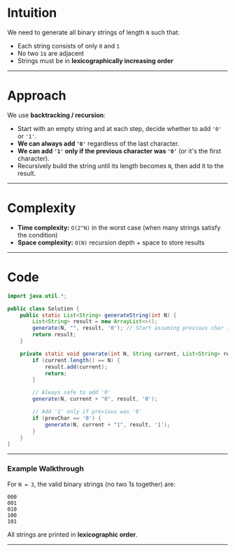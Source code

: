 # Intuition

We need to generate all binary strings of length `N` such that:
* Each string consists of only `0` and `1`
* No two `1`s are adjacent
* Strings must be in **lexicographically increasing order**

---

# Approach

We use **backtracking / recursion**:
* Start with an empty string and at each step, decide whether to add `'0'` or `'1'`.
* **We can always add `'0'`** regardless of the last character.
* **We can add `'1'` only if the previous character was `'0'`** (or it's the first character).
* Recursively build the string until its length becomes `N`, then add it to the result.

---

# Complexity

* **Time complexity:** `O(2^N)` in the worst case (when many strings satisfy the condition)
* **Space complexity:** `O(N)` recursion depth + space to store results

---

# Code

```java
import java.util.*;

public class Solution {
    public static List<String> generateString(int N) {
        List<String> result = new ArrayList<>();
        generate(N, "", result, '0'); // Start assuming previous char is '0'
        return result;
    }

    private static void generate(int N, String current, List<String> result, char prevChar) {
        if (current.length() == N) {
            result.add(current);
            return;
        }

        // Always safe to add '0'
        generate(N, current + "0", result, '0');

        // Add '1' only if previous was '0'
        if (prevChar == '0') {
            generate(N, current + "1", result, '1');
        }
    }
}
```

---

### **Example Walkthrough**

For `N = 3`, the valid binary strings (no two 1s together) are:

```
000
001
010
100
101
```

All strings are printed in **lexicographic order**.

---
